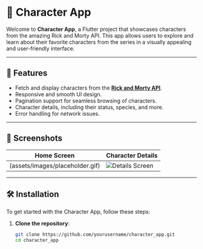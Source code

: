 # 🌟 Character App

Welcome to **Character App**, a Flutter project that showcases characters from the amazing Rick and Morty API. This app allows users to explore and learn about their favorite characters from the series in a visually appealing and user-friendly interface.

---

## 📱 **Features**
- Fetch and display characters from the **[Rick and Morty API](https://rickandmortyapi.com/)**.
- Responsive and smooth UI design.
- Pagination support for seamless browsing of characters.
- Character details, including their status, species, and more.
- Error handling for network issues.

---

## 🚀 **Screenshots**

| Home Screen  | Character Details |
|--------------|-------------------|
| (assets/images/placeholder.gif) | ![Details Screen](assets/screenshots/details.png) |

---

## 🛠️ **Installation**

To get started with the Character App, follow these steps:

1. **Clone the repository**:
   ```bash
   git clone https://github.com/yourusername/character_app.git
   cd character_app
